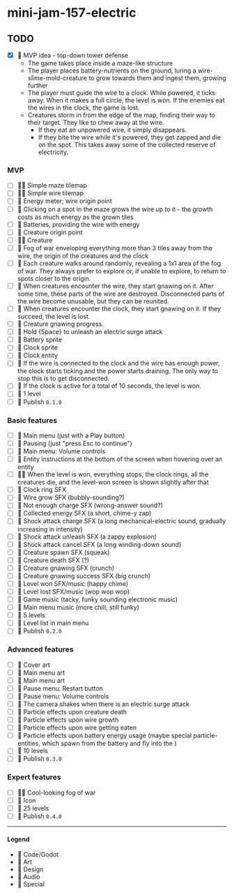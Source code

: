 # mini-jam-157-electric

## TODO

- [x] 💚 MVP idea - top-down tower defense
    - The game takes place inside a maze-like structure
    - The player places battery-nutrients on the ground, luring a wire-slime-mold-creature to grow towards them and
      ingest them, growing further
    - The player must guide the wire to a clock. While powered, it ticks away. When it makes a full circle, the level is
      won. If the enemies eat the wires in the clock, the game is lost.
    - Creatures storm in from the edge of the map, finding their way to their target. They like to chew away at the
      wire.
        - If they eat an unpowered wire, it simply disappears.
        - If they bite the wire while it's powered, they get zapped and die on the spot. This takes away some of the
          collected reserve of electricity.

### MVP

- [ ] 💙💜 Simple maze tilemap
- [ ] 💙💜 Simple wire tilemap
- [ ] 💙 Energy meter; wire origin point
- [ ] 💙 Clicking on a spot in the maze grows the wire up to it - the growth costs as much energy as the grown tiles
- [ ] 💙 Batteries, providing the wire with energy
- [ ] 💙 Creature origin point
- [ ] 💙💜 Creature
- [ ] 💙 Fog of war enveloping everything more than 3 tiles away from the wire, the origin of the creatures and the clock
- [ ] 💙 Each creature walks around randomly, revealing a 1x1 area of the fog of war. They always prefer to explore or,
  if unable to explore, to return to spots closer to the origin.
- [ ] 💙 When creatures encounter the wire, they start gnawing on it. After some time, these parts of the wire are
  destroyed. Disconnected parts of the wire become unusable, but they can be reunited.
- [ ] 💙 When creatures encounter the clock, they start gnawing on it. If they succeed, the level is lost.
- [ ] 💙 Creature gnawing progress.
- [ ] 💙 Hold {Space} to unleash an electric surge attack
- [ ] 💜 Battery sprite
- [ ] 💜 Clock sprite
- [ ] 💙 Clock entity
- [ ] 💙 If the wire is connected to the clock and the wire has enough power, the clock starts ticking and the power
  starts draining. The only way to stop this is to get disconnected.
- [ ] 💙 If the clock is active for a total of 10 seconds, the level is won.
- [ ] 💚 1 level
- [ ] 💟 Publish `0.1.0`

### Basic features

- [ ] 💙 Main menu (just with a Play button)
- [ ] 💙 Pausing (just "press Esc to continue")
- [ ] 💙 Main menu: Volume controls
- [ ] 💙 Entity instructions at the bottom of the screen when hovering over an entity
- [ ] 💙💜 When the level is won, everything stops, the clock rings, all the creatures die, and the level-won screen is
  shown slightly after that
- [ ] 💛 Clock ring SFX
- [ ] 💛 Wire grow SFX (bubbly-sounding?)
- [ ] 💛 Not enough charge SFX (wrong-answer sound?)
- [ ] 💛 Collected energy SFX (a short, chime-y zap)
- [ ] 💛 Shock attack charge SFX (a long mechanical-electric sound, gradually increasing in intensity)
- [ ] 💛 Shock attack unleash SFX (a zappy explosion)
- [ ] 💛 Shock attack cancel SFX (a long winding-down sound)
- [ ] 💛 Creature spawn SFX (squeak)
- [ ] 💛 Creature death SFX (?)
- [ ] 💛 Creature gnawing SFX (crunch)
- [ ] 💛 Creature gnawing success SFX (big crunch)
- [ ] 💛 Level won SFX/music (happy chime)
- [ ] 💛 Level lost SFX/music (wop wop wop)
- [ ] 💛 Game music (tacky, funky sounding electronic music)
- [ ] 💛 Main menu music (more chill, still funky)
- [ ] 💚 5 levels
- [ ] 💙 Level list in main menu
- [ ] 💟 Publish `0.2.0`

### Advanced features

- [ ] 💜 Cover art
- [ ] 💜 Main menu art
- [ ] 💜 Main menu art
- [ ] 💙 Pause menu: Restart button
- [ ] 💙 Pause menu: Volume controls
- [ ] 💙 The camera shakes when there is an electric surge attack
- [ ] 💙 Particle effects upon creature death
- [ ] 💙 Particle effects upon wire growth
- [ ] 💙 Particle effects upon wire getting eaten
- [ ] 💙 Particle effects upon battery energy usage (maybe special particle-entities, which spawn from the battery and
  fly into the )
- [ ] 💚 10 levels
- [ ] 💟 Publish `0.3.0`

### Expert features

- [ ] 💙💜 Cool-looking fog of war
- [ ] 💜 Icon
- [ ] 💚 25 levels
- [ ] 💟 Publish `0.4.0`

---

#### Legend

- 💙 Code/Godot
- 💜 Art
- 💚 Design
- 💛 Audio
- 💟 Special
